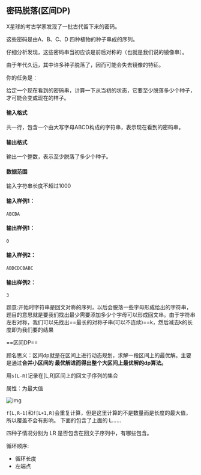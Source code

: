 ## 密码脱落(区间DP)

X星球的考古学家发现了一批古代留下来的密码。

这些密码是由A、B、C、D 四种植物的种子串成的序列。

仔细分析发现，这些密码串当初应该是前后对称的（也就是我们说的镜像串）。

由于年代久远，其中许多种子脱落了，因而可能会失去镜像的特征。

你的任务是：

给定一个现在看到的密码串，计算一下从当初的状态，它要至少脱落多少个种子，才可能会变成现在的样子。

#### 输入格式

共一行，包含一个由大写字母ABCD构成的字符串，表示现在看到的密码串。

#### 输出格式

输出一个整数，表示至少脱落了多少个种子。

#### 数据范围

输入字符串长度不超过1000

#### 输入样例1：

```
ABCBA
```

#### 输出样例1：

```
0
```

#### 输入样例2：

```
ABDCDCBABC
```

#### 输出样例2：

```
3
```

题意:开始时字符串是回文对称的序列，以后会脱落一些字母形成给出的字符串，题目的意思就是要我们找出最少需要添加多少个字母可以形成回文串。由于字符串左右对称，我们可以先找出==最长的对称子串(可以不连续)==k，然后减去k的长度即为我们要的结果



==区间DP==

顾名思义：区间dp就是在区间上进行动态规划，求解一段区间上的最优解。主要是通过**合并小区间的 最优解进而得出整个大区间上最优解的dp算法。**

用`s[L-R]`记录在[L,R]区间上的回文子序列的集合

属性：为最大值

![img](https://cdn.jsdelivr.net/gh/moon-Light404/my_picgo@master/img/20210327184534.jpeg)

`f[L,R-1]`和`f[L+1,R]`会重复计算，但是这里计算的不是数量而是长度的最大值，所以覆盖不会有影响。 下面的包含了上面的 L......

四种子情况分别为 LR 是否包含在回文子序列中，有哪些包含。

循环顺序:

- 循环长度
- 左端点

